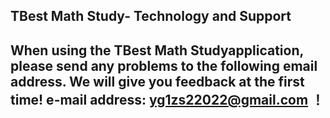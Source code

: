 ## TBest Math Study- Technology and Support


## When using the TBest Math Studyapplication, please send any problems to the following email address. We will give you feedback at the first time! e-mail address: yg1zs22022@gmail.com ！
